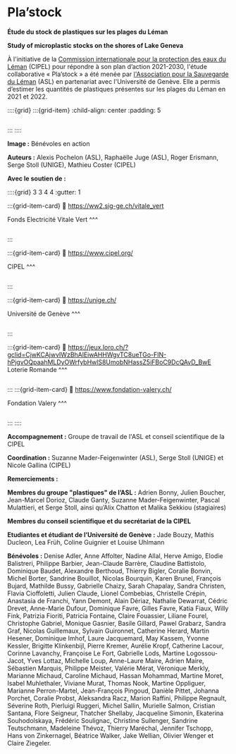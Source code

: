 # Pla’stock

__Étude du stock de plastiques sur les plages du Léman__

__Study of microplastic stocks on the shores of Lake Geneva__

À l'initiative de la [Commission internationale pour la protection des eaux du Léman](https://www.cipel.org/) (CIPEL) pour répondre à son plan d’action 2021-2030, l'étude collaborative « Pla’stock » a été menée par [l'Association pour la Sauvegarde du Léman](https://asleman.org/) (ASL) en partenariat avec l'Université de Genève. Elle a permis d’estimer les quantités de plastiques présentes sur les plages du Léman en 2021 et 2022.

::::{grid}
:::{grid-item}
:child-align: center
:padding: 5

```{image} resources/images/title.jpg
```
:::
::::


__Image :__ Bénévoles en action

__Auteurs :__ Alexis Pochelon (ASL), Raphaëlle Juge (ASL), Roger Erismann, Serge Stoll (UNIGE), Mathieu Coster (CIPEL)

__Avec le soutien de :__

::::{grid} 3 3 4 4
:gutter: 1

:::{grid-item-card}
:link: https://ww2.sig-ge.ch/vitale_vert

Fonds Electricité Vitale Vert
^^^
```{image} resources/images/logos/fondvital.png
```
:::

:::{grid-item-card}
:link: https://www.cipel.org/

CIPEL
^^^
```{image} resources/images/logos/logo-cipel.png
```
:::

:::{grid-item-card}
:link: https://unige.ch/

Université de Genève
^^^
```{image} resources/images/logos/logo-unige@2x.png
```
:::


:::{grid-item-card}
:link: https://jeux.loro.ch/?gclid=CjwKCAjwvIWzBhAlEiwAHHWgvTC8ueTGo-FIN-hPjgvOQpaahMLDyOWrfybHwlS8UmobNHassZ5iFBoC9DcQAvD_BwE
Loterie Romande
^^^
```{image} resources/images/logos/loterie_romande.png
```
 
:::
:::{grid-item-card}
:link: https://www.fondation-valery.ch/

Fondation Valery
^^^
```{image} resources/images/logos/Fondation_valery_logo-02.png
```

:::
::::

__Accompagnement :__
Groupe de travail de l'ASL et conseil scientifique de la CIPEL

__Coordination :__
Suzanne Mader-Feigenwinter (ASL), Serge Stoll (UNIGE) et Nicole Gallina (CIPEL)

__Remerciements :__

__Membres du groupe "plastiques" de l’ASL :__ Adrien Bonny, Julien Boucher, Jean-Marcel Dorioz, Claude Ganty, Suzanne Mader-Feigenwinter, Pascal Mulattieri, et Serge Stoll, ainsi qu’Alix Chatton et Malika Sekkiou (stagiaires)

__Membres du conseil scientifique et du secrétariat de la CIPEL__

__Etudiantes et étudiant de l’Université de Genève :__ Jade Bouzy, Mathis Ducleon, Lea Früh, Coline Guignier et Louise Uhlmann

__Bénévoles :__  Denise Adler, Anne Affolter, Nadine Allal, Herve Amigo, Elodie Balistreri, Philippe Barbier, Jean-Claude Barrère, Claudine Battistolo, Dominique Baudet, Alexandre Berthoud, Thierry Bigler, Coralie Bonvin, Michel Borter, Sandrine Bouillot, Nicolas Bourquin, Karen Brunel, François Bujard, Mathilde Bussy, Gabrielle Chaizy, Sarah Chapalay, Sandra Christen, Flavia Cioffoletti, Julien Claude, Lionel Combebias, Christelle Crépin, Anastasia de Franchi, Yann Demont, Alain Dériaz, Nathalie Dewarrat, Cédric Drevet, Anne-Marie Dufour, Dominique Favre, Gilles Favre, Katia Fiaux, Willy Fink, Patrizia Fioriti, Patricia Fontaine, Claire Fouassier, Liliane Fourel, Christophe Gabriel, Monique Gasnier, Basile Gillard, Pawel Grabarz, Sandra Graf, Nicolas Guillemaux, Sylvain Guironnet, Catherine Herard, Martin Hesener, Dominique Imhof, Laure Jacquemard, May Kassem, Yvonne Kessler, Brigitte Klinkenbijl, Pierre Kremer, Aurélie Kropf, Catherine Lacour, Corinne Lavanchy, Françoise Le Fort, Gabrielle Lods, Martine Logossou-Jacot, Yves Lottaz, Michelle  Loup, Anne-Laure Maire, Adrien Maire, Sébastien Marquis, Philippe Meister, Valérie Mérat, Véronique Merkly, Marianne Michaud, Caroline Michaud, Hassan Mohammad, Martine Moret, Isabel Muhlethaler, Viviane Murat, Thomas Nook, Martine Oppliguer, Marianne Perron-Martel, Jean-François Pingoud, Danièle Pittet, Johanna Porchet, Coralie Probst, Aleksandra Racz, Marion Raffini, Philippe Regnault, Séverine Roth, Pierluigi Ruggeri, Michel Sallin, Murielle Salmon, Cristian Santana, Flore Seigneur, Thatcher Shellaby, Jacqueline Simonin, Ekaterina Souhodolskaya, Frédéric Soulignac, Christine Sullenger, Sandrine Teutschmann, Madeleine Thévoz, Thierry Maréchal, Jennifer Tschopp, Hans von Zinkernagel, Béatrice Walker, Jake Wellian, Olivier Wenger et Claire Ziegeler.
